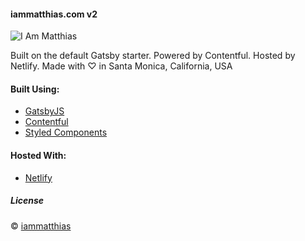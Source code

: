 #### iammatthias.com v2

![I Am Matthias](/iammatthias.gif)

Built on the default Gatsby starter. Powered by Contentful. Hosted by Netlify.
Made with ♡ in Santa Monica, California, USA

#### Built Using:

- [GatsbyJS](https://www.gatsbyjs.org)
- [Contentful](https://www.contentful.com)
- [Styled Components](https://www.styled-components.com)

#### Hosted With:

- [Netlify](https://www.netlify.com)

##### License

© [iammatthias](https://iammatthias.com)
